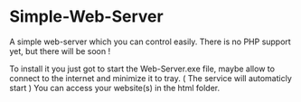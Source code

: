 Simple-Web-Server
=================

A simple web-server which you can control easily.
There is no PHP support yet, but there will be soon !

To install it you just got to start the Web-Server.exe file, maybe allow to connect to the internet and minimize it to tray. ( The service will automaticly start )
You can access your website(s) in the html folder.